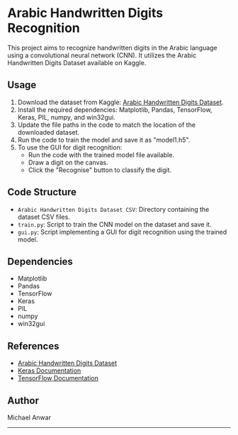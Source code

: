 # Arabic Handwritten Digits Recognition

This project aims to recognize handwritten digits in the Arabic language using a convolutional neural network (CNN). It utilizes the Arabic Handwritten Digits Dataset available on Kaggle.

## Usage
1. Download the dataset from Kaggle: [Arabic Handwritten Digits Dataset](https://www.kaggle.com/datasets/mloey1/ahdd1).
2. Install the required dependencies: Matplotlib, Pandas, TensorFlow, Keras, PIL, numpy, and win32gui.
3. Update the file paths in the code to match the location of the downloaded dataset.
4. Run the code to train the model and save it as "model1.h5".
5. To use the GUI for digit recognition:
   - Run the code with the trained model file available.
   - Draw a digit on the canvas.
   - Click the "Recognise" button to classify the digit.

## Code Structure
- `Arabic Handwritten Digits Dataset CSV`: Directory containing the dataset CSV files.
- `train.py`: Script to train the CNN model on the dataset and save it.
- `gui.py`: Script implementing a GUI for digit recognition using the trained model.

## Dependencies
- Matplotlib
- Pandas
- TensorFlow
- Keras
- PIL
- numpy
- win32gui

## References
- [Arabic Handwritten Digits Dataset](https://www.kaggle.com/datasets/mloey1/ahdd1)
- [Keras Documentation](https://keras.io/)
- [TensorFlow Documentation](https://www.tensorflow.org/)


## Author
Michael Anwar

---
